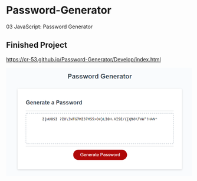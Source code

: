 # Password-Generator
03 JavaScript: Password Generator

## Finished Project

https://cr-53.github.io/Password-Generator/Develop/index.html

![](assets/password-generator.png)
